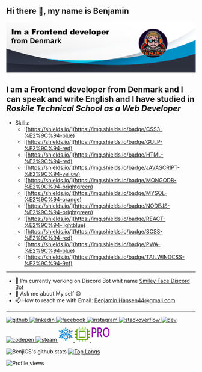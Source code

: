 ## Hi there 👋, my name is Benjamin

![](https://raw.githubusercontent.com/BenjiCS/BenjiCS/master/banner.png)

I am a Frontend developer from Denmark and I can speak and write English and I have studied in _Roskile Technical School as a Web Developer_
 ---
- Skills:
  - ![https://shields.io/](https://img.shields.io/badge/CSS3-%E2%9C%94-blue)
  - ![https://shields.io/](https://img.shields.io/badge/GULP-%E2%9C%94-red)
  - ![https://shields.io/](https://img.shields.io/badge/HTML-%E2%9C%94-red)
  - ![https://shields.io/](https://img.shields.io/badge/JAVASCRIPT-%E2%9C%94-yellow)
  - ![https://shields.io/](https://img.shields.io/badge/MONGODB-%E2%9C%94-brightgreen)
  - ![https://shields.io/](https://img.shields.io/badge/MYSQL-%E2%9C%94-orange)
  - ![https://shields.io/](https://img.shields.io/badge/NODEJS-%E2%9C%94-brightgreen)
  - ![https://shields.io/](https://img.shields.io/badge/REACT-%E2%9C%94-lightblue)
  - ![https://shields.io/](https://img.shields.io/badge/SCSS-%E2%9C%94-red)
  - ![https://shields.io/](https://img.shields.io/badge/PWA-%E2%9C%94-blue)
  - ![https://shields.io/](https://img.shields.io/badge/TAILWINDCSS-%E2%9C%94-9cf)
 ---
- 🔭 I’m currently working on Discord Bot whit name [Smiley Face Discord Bot](https://github.com/BenjiCS/Smiley-Face-Discord-Bot)
- 💬 Ask me about My self 😄
- 📫 How to reach me with Email: Benjamin.Hansen44@gmail.com
 ---
 <a href='https://github.com/BenjiCS' target="blank">
<img src='https://icongr.am/devicon/github-original-wordmark.svg?size=128&color=currentColor' alt='github' height='40'>
</a>
<a href='https://www.linkedin.com/in/benjaminhansen44/' target="blank">
<img src='https://image.flaticon.com/icons/svg/174/174857.svg' alt='linkedin' height='40'>
</a>
<a href='https://www.facebook.com/BenjiCSHD' target="blank">
<img src='https://image.flaticon.com/icons/svg/1384/1384053.svg' alt='facebook' height='40'>
</a>
<a href='https://www.instagram.com/BenjiCSDK/' target="blank">
<img src='https://image.flaticon.com/icons/svg/1384/1384063.svg' alt='instagram' height='40'>
</a>
<a href='https://stackoverflow.com/users/10927248' target="blank">
<img src='https://cdn.sstatic.net/Sites/stackoverflow/company/Img/logos/so/so-icon.svg?v=f13ebeedfa9e' alt='stackoverflow' height='40'>
</a>
<a href='https://dev.to/BenjiCS' target="blank">
<img src='https://cdn.jsdelivr.net/npm/simple-icons@3.0.1/icons/dev-dot-to.svg' alt='dev' height='40'>
</a>
<a href='https://codepen.io/BenjiCS' target="blank">
<img src="https://image.flaticon.com/icons/svg/785/785252.svg" alt='codepen' height='40'>
</a>
<a href='https://steamcommunity.com/id/BenjiCSHD/' target="blank">
<img src='https://www.seekicon.com/free-icon-download/steam-icon_3.svg' alt='steam' height='40'>
</a>
<a href='https://github.com/pricing' target="blank">

<a href='https://archiveprogram.github.com/' target="blank">
<img src='https://raw.githubusercontent.com/acervenky/animated-github-badges/master/assets/acbadge.gif' width='40' height='40'>
</a>
<a href='https://docs.github.com/en/developers' target="blank">
<img src='https://raw.githubusercontent.com/acervenky/animated-github-badges/master/assets/devbadge.gif' width='40' height='40'>
</a>
<a href='https://github.com/pricing' target="blank">
<img src='https://raw.githubusercontent.com/acervenky/animated-github-badges/master/assets/pro.gif' width='50' height='50'>
</a>

![BenjiCS's github stats](https://github-readme-stats.vercel.app/api?username=BenjiCS&show_icons=true&bg_color=231a8a&title_color=ff6600&text_color=28b0a4&icon_color=00f2ff)
[![Top Langs](https://github-readme-stats.vercel.app/api/top-langs/?username=BenjiCS&bg_color=231a8a&title_color=ff6600&text_color=28b0a4)](https://github.com/BenjiCS/BenjiCS)

![Profile views](https://gpvc.arturio.dev/BenjiCS)
